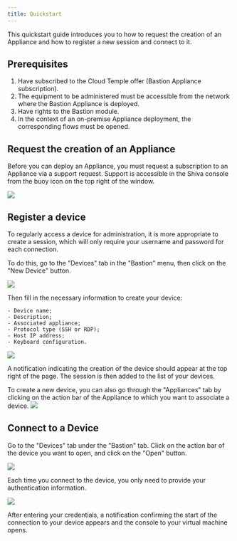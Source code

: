 ```yaml
---
title: Quickstart
---
```


This quickstart guide introduces you to how to request the creation of an Appliance and how to register a new session and connect to it.

## Prerequisites

1. Have subscribed to the Cloud Temple offer (Bastion Appliance subscription).
2. The equipment to be administered must be accessible from the network where the Bastion Appliance is deployed.
3. Have rights to the Bastion module.
4. In the context of an on-premise Appliance deployment, the corresponding flows must be opened.

## Request the creation of an Appliance
Before you can deploy an Appliance, you must request a subscription to an Appliance via a support request.
Support is accessible in the Shiva console from the buoy icon on the top right of the window.

![](images/shiva_support.png)


## Register a device


To regularly access a device for administration, it is more appropriate to create a session, which will only require your username and password for each connection.

To do this, go to the "Devices" tab in the "Bastion" menu, then click on the "New Device" button.

![](images/creer_session.png)

Then fill in the necessary information to create your device:

    - Device name;
    - Description;
    - Associated appliance;
    - Protocol type (SSH or RDP);
    - Host IP address;
    - Keyboard configuration.

![](images/creer_session2.png)

A notification indicating the creation of the device should appear at the top right of the page. The session is then added to the list of your devices.

To create a new device, you can also go through the "Appliances" tab by clicking on the action bar of the Appliance to which you want to associate a device.
![](images/creer_session3.png)

## Connect to a Device

Go to the "Devices" tab under the "Bastion" tab. Click on the action bar of the device you want to open, and click on the "Open" button.

![](images/ouvrir_session.png)

Each time you connect to the device, you only need to provide your authentication information.

![](images/ouvrir_session2.png)

After entering your credentials, a notification confirming the start of the connection to your device appears and the console to your virtual machine opens.